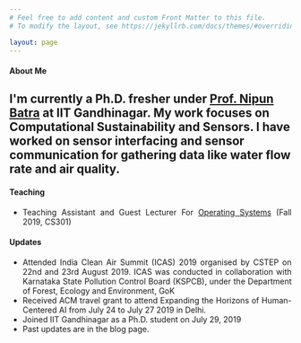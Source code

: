 ```yaml
---
# Feel free to add content and custom Front Matter to this file.
# To modify the layout, see https://jekyllrb.com/docs/themes/#overriding-theme-defaults

layout: page
---
```

<style>
	p{text-align: justify;}
	li{text-align: justify;}	
</style>
#### About Me
I'm currently a Ph.D. fresher under [Prof. Nipun Batra](http://nipunbatra.github.io) at IIT Gandhinagar. My work focuses on Computational Sustainability and Sensors. I have worked on sensor interfacing and sensor communication for gathering data like water flow rate and air quality.  
--

#### Teaching

- Teaching Assistant and Guest Lecturer For [Operating Systems](https://nipunbatra.github.io/teaching/os-fall-19/index.html) (Fall 2019, CS301)

#### Updates

- Attended India Clean Air Summit (ICAS) 2019 organised by CSTEP on 22nd and 23rd August 2019.  ICAS was conducted in collaboration with Karnataka State Pollution Control Board (KSPCB), under the Department of Forest, Ecology and Environment, GoK
- Received ACM travel grant to attend Expanding the Horizons of Human-Centered AI from July 24 to July 27 2019 in Delhi. 
- Joined IIT Gandhinagar as a Ph.D. student on July 29, 2019
- Past updates are in the blog page. 


